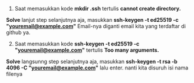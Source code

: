 1. Saat memasukkan kode **mkdir .ssh** tertulis **cannot create directory.**

**Solve** lanjut step selanjutnya aja, masukkan **ssh-keygen -t ed25519 -c "youremail@example.com"**
Email-nya diganti email kita yang terdaftar di github ya.

2. Saat memasukkan kode **ssh-keygen -t ed25519 -c "youremail@example.com"** tertulis **Too many arguments.**

**Solve** langsunng step selanjutnya aja, masukkan **ssh-keygen -t rsa -b 4096 -C "youremail@example.com"** lalu enter. nanti kita disuruh isi nama filenya